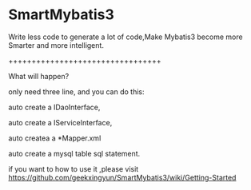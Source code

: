 # SmartMybatis3
Write less code to generate a lot of code,Make Mybatis3 become more Smarter and more intelligent.

+++++++++++++++++++++++++++++++++

What will happen?

only need three line, and you can do this:

auto create a IDaoInterface,

auto create a IServiceInterface,

auto createa a *Mapper.xml

auto create a  mysql table sql statement.

if you want to how to use it ,please visit  https://github.com/geekxingyun/SmartMybatis3/wiki/Getting-Started

